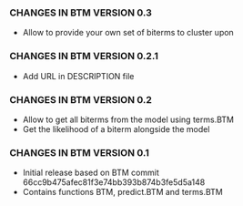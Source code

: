 ### CHANGES IN BTM VERSION 0.3

- Allow to provide your own set of biterms to cluster upon

### CHANGES IN BTM VERSION 0.2.1

- Add URL in DESCRIPTION file

### CHANGES IN BTM VERSION 0.2

- Allow to get all biterms from the model using terms.BTM
- Get the likelihood of a biterm alongside the model

### CHANGES IN BTM VERSION 0.1

- Initial release based on BTM commit 66cc9b475afec81f3e74bb393b874b3fe5d5a148
- Contains functions BTM, predict.BTM and terms.BTM

